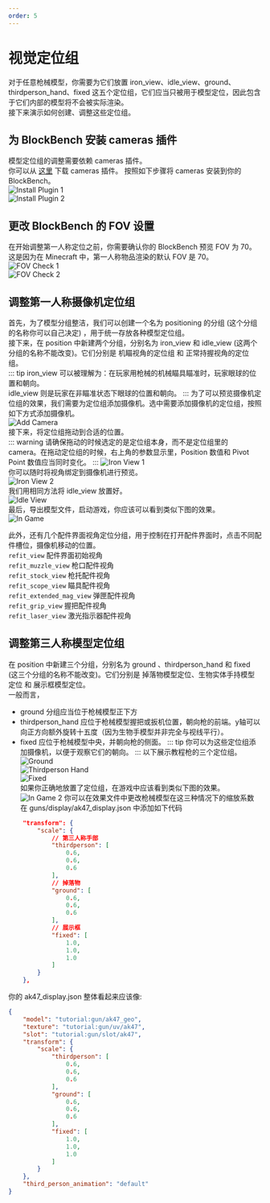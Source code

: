 ```yaml
---
order: 5
---
```

# 视觉定位组
对于任意枪械模型，你需要为它们放置 iron_view、idle_view、ground、thirdperson_hand、fixed 这五个定位组，它们应当只被用于模型定位，因此包含于它们内部的模型将不会被实际渲染。    
接下来演示如何创建、调整这些定位组。

## 为 BlockBench 安装 cameras 插件
模型定位组的调整需要依赖 cameras 插件。   
你可以从 [这里](https://github.com/JannisX11/blockbench-plugins/blob/master/plugins/cameras.js) 下载 cameras 插件。
按照如下步骤将 cameras 安装到你的 BlockBench。   
![Install Plugin 1](/gunpack/gun/position/blockbench_load_plugin_1.png)   
![Install Plugin 2](/gunpack/gun/position/blockbench_load_plugin_2.png)   

## 更改 BlockBench 的 FOV 设置
在开始调整第一人称定位之前，你需要确认你的 BlockBench 预览 FOV 为 70。这是因为在 Minecraft 中，第一人称物品渲染的默认 FOV 是 70。   
![FOV Check 1](/gunpack/gun/position/fov_check_1.png)   
![FOV Check 2](/gunpack/gun/position/fov_check_2.png)   

## 调整第一人称摄像机定位组  
首先，为了模型分组整洁，我们可以创建一个名为 positioning 的分组 (这个分组的名称你可以自己决定) ，用于统一存放各种模型定位组。   
接下来，在 position 中新建两个分组，分别名为 iron_view 和 idle_view (这两个分组的名称不能改变)。它们分别是 机瞄视角的定位组 和 正常持握视角的定位组。   
::: tip
iron_view 可以被理解为：在玩家用枪械的机械瞄具瞄准时，玩家眼球的位置和朝向。   
idle_view 则是玩家在非瞄准状态下眼球的位置和朝向。
:::
为了可以预览摄像机定位组的效果，我们需要为定位组添加摄像机。选中需要添加摄像机的定位组，按照如下方式添加摄像机。   
![Add Camera](/gunpack/gun/position/add_camera.png)   
接下来，将定位组拖动到合适的位置。   
::: warning
请确保拖动的时候选定的是定位组本身，而不是定位组里的 camera。在拖动定位组的时候，右上角的参数显示里，Position 数值和 Pivot Point 数值应当同时变化。
:::
![Iron View 1](/gunpack/gun/position/iron_view_1.png)   
你可以随时将视角绑定到摄像机进行预览。   
![Iron View 2](/gunpack/gun/position/iron_view_2.png)   
我们用相同方法将 idle_view 放置好。   
![Idle View](/gunpack/gun/position/idle_view.png)   
最后，导出模型文件，启动游戏，你应该可以看到类似下图的效果。   
![In Game](/gunpack/gun/position/in_game.gif)   

此外，还有几个配件界面视角定位分组，用于控制在打开配件界面时，点击不同配件槽位，摄像机移动的位置。    
`refit_view` 配件界面初始视角  
`refit_muzzle_view` 枪口配件视角  
`refit_stock_view` 枪托配件视角  
`refit_scope_view` 瞄具配件视角  
`refit_extended_mag_view` 弹匣配件视角  
`refit_grip_view` 握把配件视角  
`refit_laser_view` 激光指示器配件视角

## 调整第三人称模型定位组
在 position 中新建三个分组，分别名为 ground 、thirdperson_hand 和 fixed (这三个分组的名称不能改变)。它们分别是 掉落物模型定位、生物实体手持模型定位 和 展示框模型定位。   
一般而言，   
- ground 分组应当位于枪械模型正下方
- thirdperson_hand 应位于枪械模型握把或扳机位置，朝向枪的前端。y轴可以向正方向额外旋转十五度（因为生物手模型并非完全与视线平行）。
- fixed 应位于枪械模型中央，并朝向枪的侧面。
::: tip
你可以为这些定位组添加摄像机，以便于观察它们的朝向。
:::
以下展示教程枪的三个定位组。   
![Ground](/gunpack/gun/position/ground.png)   
![Thirdperson Hand](/gunpack/gun/position/thirdperson_hand.png)   
![Fixed](/gunpack/gun/position/fixed.png)   
如果你正确地放置了定位组，在游戏中应该看到类似下图的效果。   
![In Game 2](/gunpack/gun/position/in_game_2.png)
你可以在效果文件中更改枪械模型在这三种情况下的缩放系数   
在 guns/display/ak47_display.json 中添加如下代码   
```json
    "transform": {
        "scale": {
            // 第三人称手部
            "thirdperson": [
                0.6,
                0.6,
                0.6
            ],
            // 掉落物
            "ground": [
                0.6,
                0.6,
                0.6
            ],
            // 展示框
            "fixed": [
                1.0,
                1.0,
                1.0
            ]
        }
    },
```
你的 ak47_display.json 整体看起来应该像:   
```json
{
    "model": "tutorial:gun/ak47_geo",
    "texture": "tutorial:gun/uv/ak47",
    "slot": "tutorial:gun/slot/ak47",
    "transform": {
        "scale": {
            "thirdperson": [
                0.6,
                0.6,
                0.6
            ],
            "ground": [
                0.6,
                0.6,
                0.6
            ],
            "fixed": [
                1.0,
                1.0,
                1.0
            ]
        }
    },
    "third_person_animation": "default"
}
``` 